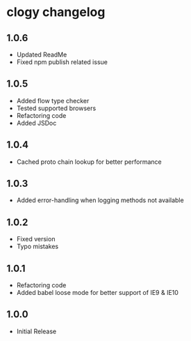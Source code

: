 # clogy changelog

## 1.0.6

- Updated ReadMe
- Fixed npm publish related issue

## 1.0.5

- Added flow type checker
- Tested supported browsers
- Refactoring code
- Added JSDoc

## 1.0.4

- Cached proto chain lookup for better performance

## 1.0.3

- Added error-handling when logging methods not available

## 1.0.2

- Fixed version
- Typo mistakes

## 1.0.1

- Refactoring code
- Added babel loose mode for better support of IE9 & IE10

## 1.0.0

- Initial Release
